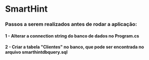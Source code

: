 # SmartHint

### Passos a serem realizados antes de rodar a aplicação:
#### 1 - Alterar a connection string do banco de dados no Program.cs
#### 2 - Criar a tabela "Clientes" no banco, que pode ser encontrada no arquivo smarthintdbquery.sql
